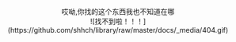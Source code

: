 <center>哎呦,你找的这个东西我也不知道在哪</center>

<center>![找不到啦！！！](https://github.com/shhch/library/raw/master/docs/_media/404.gif)</center>
